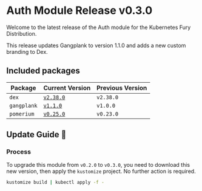 # Auth Module Release v0.3.0

Welcome to the latest release of the Auth module for the Kubernetes Fury Distribution.

This release updates Gangplank to version 1.1.0 and adds a new custom branding to Dex.

## Included packages

| Package    | Current Version                                                           | Previous Version |
| ---------- | ------------------------------------------------------------------------- | ---------------- |
| `dex`      | [`v2.38.0`](https://github.com/dexidp/dex/releases/tag/v2.38.0)           | `v2.38.0`        |
| `gangplank`| [`v1.1.0`](https://github.com/sighupio/gangplank/releases/tag/v1.1.0)     | `v1.0.0`         |
| `pomerium` | [`v0.25.0`](https://github.com/pomerium/pomerium/releases/tag/v0.25.0)    | `v0.23.0`        |

## Update Guide 🦮

### Process

To upgrade this module from `v0.2.0` to `v0.3.0`, you need to download this new version, then apply the `kustomize` project. No further action is required.

```bash
kustomize build | kubectl apply -f -
```
